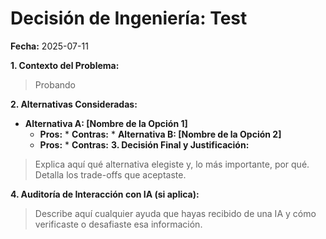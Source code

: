 # Decisión de Ingeniería: Test

**Fecha:** 2025-07-11

**1. Contexto del Problema:**
> Probando

**2. Alternativas Consideradas:**
* **Alternativa A: [Nombre de la Opción 1]**
    * **Pros:** * **Contras:** * **Alternativa B: [Nombre de la Opción 2]**
    * **Pros:** * **Contras:** **3. Decisión Final y Justificación:**
> Explica aquí qué alternativa elegiste y, lo más importante, por qué. Detalla los trade-offs que aceptaste.

**4. Auditoría de Interacción con IA (si aplica):**
> Describe aquí cualquier ayuda que hayas recibido de una IA y cómo verificaste o desafiaste esa información.